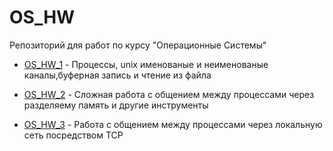 # OS_HW
Репозиторий для работ по курсу "Операционные Системы"

* [OS_HW_1](https://github.com/ababism/OS_HW_1) - Процессы, unix именованые и неименованые каналы,буферная запись и чтение из файла

* [OS_HW_2](https://github.com/ababism/OS_HW_2) - Сложная работа с общением между процессами через разделяему память и другие инструменты

* [OS_HW_3](https://github.com/ababism/OS_HW_3) -  Работа с общением между процессами через локальную сеть посредством TCP


